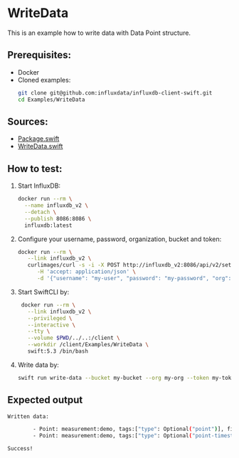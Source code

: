 # WriteData

This is an example how to write data with Data Point structure.

## Prerequisites:
- Docker
- Cloned examples:
   ```bash
   git clone git@github.com:influxdata/influxdb-client-swift.git
   cd Examples/WriteData
   ```

## Sources:
- [Package.swift](/Examples/WriteData/Package.swift)
- [WriteData.swift](/Examples/WriteData/Sources/WriteData/WriteData.swift)

## How to test:
1. Start InfluxDB:
    ```bash
    docker run --rm \
      --name influxdb_v2 \
      --detach \
      --publish 8086:8086 \
      influxdb:latest
    ```
1. Configure your username, password, organization, bucket and token:
   ```bash
   docker run --rm \
      --link influxdb_v2 \
      curlimages/curl -s -i -X POST http://influxdb_v2:8086/api/v2/setup \
         -H 'accept: application/json' \
         -d '{"username": "my-user", "password": "my-password", "org": "my-org", "bucket": "my-bucket", "token": "my-token"}'
   ```
1. Start SwiftCLI by:
   ```bash
    docker run --rm \
      --link influxdb_v2 \
      --privileged \
      --interactive \
      --tty \
      --volume $PWD/../..:/client \
      --workdir /client/Examples/WriteData \
      swift:5.3 /bin/bash
   ```
1. Write data by:
   ```bash
   swift run write-data --bucket my-bucket --org my-org --token my-token --url http://influxdb_v2:8086
   ```

## Expected output

```bash
Written data:

        - Point: measurement:demo, tags:["type": Optional("point")], fields:["value": Optional(2)], time:nil
        - Point: measurement:demo, tags:["type": Optional("point-timestamp")], fields:["value": Optional(2)], time:2020-12-10 11:16:29 +0000

Success!
```